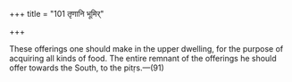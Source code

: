 +++
title = "101 तृणानि भूमिर्"

+++

These offerings one should make in the upper dwelling, for the purpose of acquiring all kinds of food. The entire remnant of the offerings he should offer towards the South, to the pitṛs.—(91)